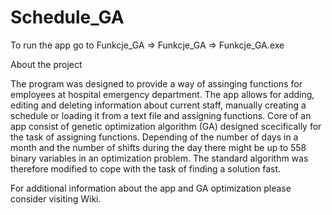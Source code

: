 # Schedule_GA

To run the app go to Funkcje_GA => Funkcje_GA => Funkcje_GA.exe

About the project

The program was designed to provide a way of assinging functions for employees at hospital emergency department. The app allows for adding, editing and deleting information about current staff, manually creating a schedule or loading it from a text file and assigning functions. Core of an app consist of genetic optimization algorithm (GA) designed scecifically for the task of assigning functions. Depending of the number of days in a month and the number of shifts during the day there might be up to 558 binary variables in an optimization problem. The standard algorithm was therefore modified to cope with the task of finding a solution fast.

For additional information about the app and GA optimization please consider visiting Wiki.
